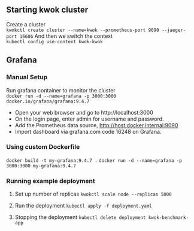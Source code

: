 ## Starting kwok cluster

Create a cluster  
```kwokctl create cluster --name=kwok --prometheus-port 9090 --jaeger-port 16686```
And then we switch the context  
```kubectl config use-context kwok-kwok```

## Grafana

### Manual Setup
Run grafana container to monitor the cluster  
```docker run -d --name=grafana -p 3000:3000 docker.io/grafana/grafana:9.4.7```


- Open your web browser and go to http://localhost:3000
- On the login page, enter admin for username and password.
- Add the Prometheus data source, http://host.docker.internal:9090
- Import dashboard via grafana.com code 16248 on Grafana.

### Using custom Dockerfile
```docker build -t my-grafana:9.4.7 .```
```docker run -d --name=grafana -p 3000:3000 my-grafana:9.4.7```

### Running example deployment

1. Set up number of replicas
```kwokctl scale node --replicas 5000```

2. Run the deployment
```kubectl apply -f deployment.yaml```

3. Stopping the deployment
```kubectl delete deployment kwok-benchmark-app```